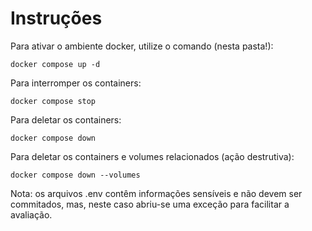 # Instruções

Para ativar o ambiente docker, utilize o comando (nesta pasta!):

```
docker compose up -d
```

Para interromper os containers:

```
docker compose stop
```

Para deletar os containers:

```
docker compose down
```

Para deletar os containers e volumes relacionados (ação destrutiva):

```
docker compose down --volumes
```

Nota: os arquivos .env contêm informações sensíveis e não devem ser commitados, mas, neste caso abriu-se uma exceção para facilitar a avaliação.